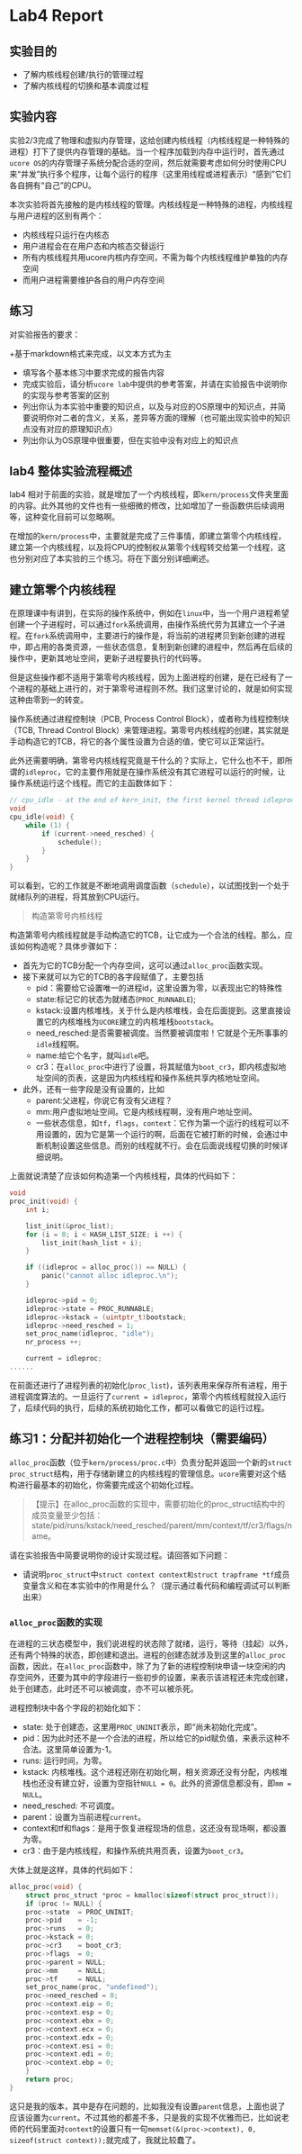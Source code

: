 Lab4 Report
===========

## 实验目的

+ 了解内核线程创建/执行的管理过程
+ 了解内核线程的切换和基本调度过程

## 实验内容

实验2/3完成了物理和虚拟内存管理，这给创建内核线程（内核线程是一种特殊的进程）打下了提供内存管理的基础。当一个程序加载到内存中运行时，首先通过`ucore OS`的内存管理子系统分配合适的空间，然后就需要考虑如何分时使用CPU来“并发”执行多个程序，让每个运行的程序（这里用线程或进程表示）“感到”它们各自拥有“自己”的CPU。

本次实验将首先接触的是内核线程的管理。内核线程是一种特殊的进程，内核线程与用户进程的区别有两个：

+ 内核线程只运行在内核态
+ 用户进程会在在用户态和内核态交替运行
+ 所有内核线程共用ucore内核内存空间，不需为每个内核线程维护单独的内存空间
+ 而用户进程需要维护各自的用户内存空间

## 练习

对实验报告的要求：

+基于markdown格式来完成，以文本方式为主
+ 填写各个基本练习中要求完成的报告内容
+ 完成实验后，请分析`ucore lab`中提供的参考答案，并请在实验报告中说明你的实现与参考答案的区别
+ 列出你认为本实验中重要的知识点，以及与对应的OS原理中的知识点，并简要说明你对二者的含义，关系，差异等方面的理解（也可能出现实验中的知识点没有对应的原理知识点）
+ 列出你认为OS原理中很重要，但在实验中没有对应上的知识点

## lab4 整体实验流程概述

lab4 相对于前面的实验，就是增加了一个内核线程，即`kern/process`文件夹里面的内容。此外其他的文件也有一些细微的修改，比如增加了一些函数供后续调用等，这种变化目前可以忽略啊。

在增加的`kern/process`中，主要就是完成了三件事情，即建立第零个内核线程，建立第一个内核线程，以及将CPU的控制权从第零个线程转交给第一个线程，这也分别对应了本实验的三个练习。将在下面分别详细阐述。

## 建立第零个内核线程

在原理课中有讲到，在实际的操作系统中，例如在`linux`中，当一个用户进程希望创建一个子进程时，可以通过`fork`系统调用，由操作系统代劳为其建立一个子进程。在`fork`系统调用中，主要进行的操作是，将当前的进程拷贝到新创建的进程中，即占用的各类资源，一些状态信息，复制到新创建的进程中，然后再在后续的操作中，更新其地址空间，更新子进程要执行的代码等。

但是这些操作都不适用于第零号内核线程，因为上面进程的创建，是在已经有了一个进程的基础上进行的，对于第零号进程则不然。我们这里讨论的，就是如何实现这种由零到一的转变。

操作系统通过进程控制块（PCB, Process Control Block），或者称为线程控制块（TCB, Thread Control Block）来管理进程。第零号内核线程的创建，其实就是手动构造它的TCB，将它的各个属性设置为合适的值，使它可以正常运行。

此外还需要明确，第零号内核线程究竟是干什么的？实际上，它什么也不干，即所谓的`idleproc`，它的主要作用就是在操作系统没有其它进程可以运行的时候，让操作系统运行这个线程。而它的主函数体如下：

```c
// cpu_idle - at the end of kern_init, the first kernel thread idleproc will do below works
void
cpu_idle(void) {
    while (1) {
        if (current->need_resched) {
            schedule();
        }
    }
}
```

可以看到，它的工作就是不断地调用调度函数（`schedule`），以试图找到一个处于就绪队列的进程，将其放到CPU运行。

> 构造第零号内核线程

构造第零号内核线程就是手动构造它的TCB，让它成为一个合法的线程。那么，应该如何构造呢？具体步骤如下：

+ 首先为它的TCB分配一个内存空间，这可以通过`alloc_proc`函数实现。
+ 接下来就可以为它的TCB的各字段赋值了，主要包括
	- pid：需要给它设置唯一的进程id，这里设置为零，以表现出它的特殊性
	- state:标记它的状态为就绪态(`PROC_RUNNABLE`);
	- kstack:设置内核堆栈，关于什么是内核堆栈，会在后面提到。这里直接设置它的内核堆栈为`UCORE`建立的内核堆栈`bootstack`。
	- need_resched:是否需要被调度。当然要被调度啦！它就是个无所事事的`idle`线程啊。
	- name:给它个名字，就叫`idle`吧。
	- cr3：在`alloc_proc`中进行了设置，将其赋值为`boot_cr3`，即内核虚拟地址空间的页表，这是因为内核线程和操作系统共享内核地址空间。
+ 此外，还有一些字段是没有设置的，比如
	- parent:父进程，你说它有没有父进程？
	- mm:用户虚拟地址空间。它是内核线程啊，没有用户地址空间。
	- 一些状态信息，如`tf`，`flags`，`context`：它作为第一个运行的线程可以不用设置的，因为它是第一个运行的啊，后面在它被打断的时候，会通过中断机制设置这些信息。而别的线程就不行。会在后面说线程切换的时候详细说明。

上面就说清楚了应该如何构造第一个内核线程，具体的代码如下：

```c
void
proc_init(void) {
    int i;

    list_init(&proc_list);
    for (i = 0; i < HASH_LIST_SIZE; i ++) {
        list_init(hash_list + i);
    }

    if ((idleproc = alloc_proc()) == NULL) {
        panic("cannot alloc idleproc.\n");
    }

    idleproc->pid = 0;
    idleproc->state = PROC_RUNNABLE;
    idleproc->kstack = (uintptr_t)bootstack;
    idleproc->need_resched = 1;
    set_proc_name(idleproc, "idle");
    nr_process ++;

    current = idleproc;
......
```

在前面还进行了进程列表的初始化(`proc_list`)，该列表用来保存所有进程，用于进程调度算法的。一旦运行了`current = idleproc`，第零个内核线程就投入运行了，后续代码的执行，后续的系统初始化工作，都可以看做它的运行过程。

## 练习1：分配并初始化一个进程控制块（需要编码）

`alloc_proc`函数（位于`kern/process/proc.c`中）负责分配并返回一个新的`struct proc_struct`结构，用于存储新建立的内核线程的管理信息。`ucore`需要对这个结构进行最基本的初始化，你需要完成这个初始化过程。

> 【提示】在alloc_proc函数的实现中，需要初始化的proc_struct结构中的成员变量至少包括：state/pid/runs/kstack/need_resched/parent/mm/context/tf/cr3/flags/name。

请在实验报告中简要说明你的设计实现过程。请回答如下问题：

+ 请说明`proc_struct`中`struct context context和struct trapframe *tf`成员变量含义和在本实验中的作用是什么？（提示通过看代码和编程调试可以判断出来）

### `alloc_proc`函数的实现

在进程的三状态模型中，我们说进程的状态除了就绪，运行，等待（挂起）以外，还有两个特殊的状态，即创建和退出。进程的创建态就涉及到这里的`alloc_proc`函数，因此，在`alloc_proc`函数中，除了为了新的进程控制块申请一块空闲的内存空间外，还要为其中的字段进行一些初步的设置，来表示该进程还未完成创建，处于创建态，此时还不可以被调度，亦不可以被杀死。

进程控制块中各个字段的初始化如下：

+ state: 处于创建态，这里用`PROC_UNINIT`表示，即“尚未初始化完成”。
+ pid：因为此时还不是一个合法的进程，所以给它的pid赋负值，来表示这种不合法。这里简单设置为-1。
+ runs: 运行时间，为零。
+ kstack: 内核堆栈。这个进程还刚在初始化啊，相关资源还没有分配，内核堆栈也还没有建立好，设置为空指针`NULL = 0`。此外的资源信息都没有，即`mm = NULL`。
+ need_resched: 不可调度。
+ parent：设置为当前进程`current`。
+ context和tf和flags：是用于恢复进程现场的信息，这还没有现场啊，都设置为零。
+ cr3：由于是内核线程，和操作系统共用页表，设置为`boot_cr3`。

大体上就是这样，具体的代码如下：

```c
alloc_proc(void) {
    struct proc_struct *proc = kmalloc(sizeof(struct proc_struct));
    if (proc != NULL) {
    proc->state  = PROC_UNINIT;
	proc->pid    = -1;
	proc->runs   = 0;
	proc->kstack = 0;
	proc->cr3    = boot_cr3;
	proc->flags  = 0;
	proc->parent = NULL;
	proc->mm     = NULL;
	proc->tf     = NULL;
	set_proc_name(proc, "undefined");
	proc->need_resched = 0;
	proc->context.eip = 0;
	proc->context.esp = 0;
	proc->context.ebx = 0;
	proc->context.ecx = 0;
	proc->context.edx = 0;
	proc->context.esi = 0;
	proc->context.edi = 0;
	proc->context.ebp = 0;
    }
    return proc;
}
```

这只是我的版本，其中是存在问题的，比如我没有设置`parent`信息，上面也说了应该设置为`current`。不过其他的都差不多，只是我的实现不优雅而已，比如说老师的代码里面对`context`的设置只有一句`memset(&(proc->context), 0, sizeof(struct context));`就完成了，我就比较蠢了。
